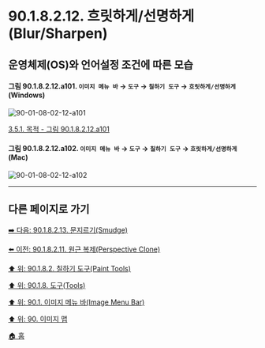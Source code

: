 # 90.1.8.2.12. 흐릿하게/선명하게(Blur/Sharpen)
## 운영체제(OS)와 언어설정 조건에 따른 모습

<a id="90-01-08-02-12-a101"></a>

#### 그림 90.1.8.2.12.a101. `이미지 메뉴 바` → `도구` → `칠하기 도구` → `흐릿하게/선명하게` (Windows)
![90-01-08-02-12-a101](https://github.com/wonder13662/gimp/assets/15767104/2b7da1fb-028e-4375-be60-8437cd6d45f2)

[3.5.1. 목적 - 그림 90.1.8.2.12.a101](./03-05-01-intention.md#90-01-08-02-12-a101)

<a id="90-01-08-02-12-a102"></a>

#### 그림 90.1.8.2.12.a102. `이미지 메뉴 바` → `도구` → `칠하기 도구` → `흐릿하게/선명하게` (Mac)
![90-01-08-02-12-a102](https://github.com/wonder13662/gimp/assets/15767104/4745dd10-4a23-4bd8-9eb4-b8448f919a85)

***

## 다른 페이지로 가기

[➡️ 다음: 90.1.8.2.13. 문지르기(Smudge)](./90-01-08-02-13-smudge.md)

[⬅️ 이전: 90.1.8.2.11. 원근 복제(Perspective Clone)](./90-01-08-02-11-perspective_clone.md)

[⬆️ 위: 90.1.8.2. 칠하기 도구(Paint Tools)](./90-01-08-02-00-paint_tools.md)

[⬆️ 위: 90.1.8. 도구(Tools)](./90-01-08-00-tools.md)

[⬆️ 위: 90.1. 이미지 메뉴 바(Image Menu Bar)](./90-01-00-image-menu-bar.md)

[⬆️ 위: 90. 이미지 맵](./90-00-image-map.md)

[🏠 홈](./00-home.md)
